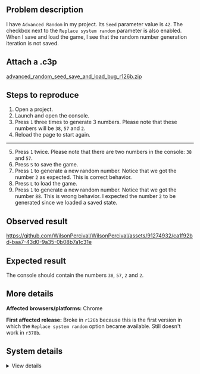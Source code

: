 ## Problem description

I have `Advanced Random` in my project. Its `Seed` parameter value is `42`. The checkbox next to the `Replace system random` parameter is also enabled. When I save and load the game, I see that the random number generation iteration is not saved.

## Attach a .c3p

[advanced_random_seed_save_and_load_bug_r126b.zip](https://github.com/WilsonPercival/WilsonPercival/files/14234939/advanced_random_seed_save_and_load_bug_r126b.zip)

## Steps to reproduce

1. Open a project.
2. Launch and open the console.
3. Press `1` three times to generate 3 numbers. Please note that these numbers will be `38`, `57` and `2`.
4. Reload the page to start again.
---
5. Press `1` twice. Please note that there are two numbers in the console: `38` and `57`.
6. Press `S` to save the game.
7. Press `1` to generate a new random number. Notice that we got the number `2` as expected. This is correct behavior.
8. Press `L` to load the game.
9. Press `1` to generate a new random number. Notice that we got the number `88`. This is wrong behavior. I expected the number `2` to be generated since we loaded a saved state.

## Observed result

https://github.com/WilsonPercival/WilsonPercival/assets/91274932/ca1f92bd-baa7-43d0-9a35-0b08b7a1c31e

## Expected result

The console should contain the numbers `38`, `57`, `2` and `2`.

## More details



**Affected browsers/platforms:** Chrome

**First affected release:** Broke in `r126b` because this is the first version in which the `Replace system random` option became available. Still doesn't work in `r378b`.

## System details

<details><summary>View details</summary>

Platform information
Product: Construct 3 r378 (beta)
Browser: Chrome 121.0.6167.140
Browser engine: Chromium
Context: browser
Operating system: Windows 11
Device type: desktop
Device pixel ratio: 1.5
Logical CPU cores: 16
Approx. device memory: 8 GB
User agent: Mozilla/5.0 (Windows NT 10.0; Win64; x64) AppleWebKit/537.36 (KHTML, like Gecko) Chrome/121.0.0.0 Safari/537.36
Language setting: en-US

Local storage
Storage quota (approx): 283 gb
Storage usage (approx): 2.5 gb (0.9%)
Persistant storage: Yes

Browser support notes
This list contains missing features that are not required, but could improve performance or user experience if supported.

Nothing is missing. Everything is OK!
WebGL information
Version string: WebGL 2.0 (OpenGL ES 3.0 Chromium)
Numeric version: 2
Supports NPOT textures: yes
Supports GPU profiling: no
Supports highp precision: yes
Vendor: Google Inc. (AMD)
Renderer: ANGLE (AMD, AMD Radeon(TM) Graphics (0x00001638) Direct3D11 vs_5_0 ps_5_0, D3D11)
Major performance caveat: no
Maximum texture size: 16384
Point size range: 1 to 1024
Extensions:

EXT_color_buffer_float
EXT_color_buffer_half_float
EXT_depth_clamp
EXT_disjoint_timer_query_webgl2
EXT_float_blend
EXT_texture_compression_bptc
EXT_texture_compression_rgtc
EXT_texture_filter_anisotropic
EXT_texture_norm16
KHR_parallel_shader_compile
OES_draw_buffers_indexed
OES_texture_float_linear
OVR_multiview2
WEBGL_clip_cull_distance
WEBGL_compressed_texture_s3tc
WEBGL_compressed_texture_s3tc_srgb
WEBGL_debug_renderer_info
WEBGL_debug_shaders
WEBGL_lose_context
WEBGL_multi_draw
WEBGL_polygon_mode
WEBGL_provoking_vertex
Audio information
System sample rate: 48000 Hz
Output channels: 2
Output interpretation: speakers
Supported decode formats:

WebM Opus (audio/webm;codecs=opus)
WebM Vorbis (audio/webm;codecs=vorbis)
MPEG-4 Opus (audio/mp4;codecs=opus)
MPEG-4 AAC (audio/mp4;codecs=mp4a.40.2)
MP3 (audio/mpeg)
FLAC (audio/flac)
PCM WAV (audio/wav;codecs=1)
Supported encode formats:

WebM Opus (audio/webm;codecs=opus)
Video information
Supported decode formats:

WebM AV1 (video/webm;codecs=av01.0.00M.08)
WebM VP9 (video/webm;codecs=vp9)
WebM VP8 (video/webm;codecs=vp8)
MPEG-4 AV1 (video/mp4;codecs=av01.0.00M.08)
MPEG-4 H.265 (video/mp4;codecs=hev1.1.2.L93.B0)
MPEG-4 H.264 (video/mp4;codecs=avc1.420034)
Supported encode formats:

WebM AV1 (video/webm;codecs=av01.0.00M.08)
WebM VP9 (video/webm;codecs=vp9)
WebM VP8 (video/webm;codecs=vp8)
WebM H.264 (video/webm;codecs=avc1.420034)

</details>
